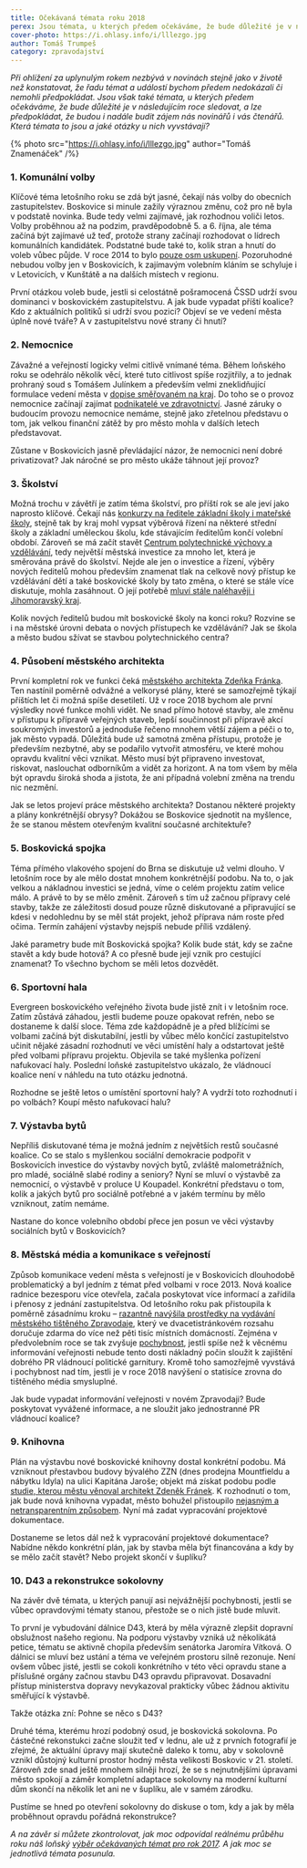 ```yaml
---
title: Očekávaná témata roku 2018
perex: Jsou témata, u kterých předem očekáváme, že bude důležité je v následujícím roce sledovat, a lze předpokládat, že budou i nadále budit zájem nás novinářů i vás čtenářů. Která témata to jsou a jaké otázky u nich vyvstávají?
cover-photo: https://i.ohlasy.info/i/lllezgo.jpg
author: Tomáš Trumpeš
category: zpravodajství
---
```


*Při ohlížení za uplynulým rokem nezbývá v novinách stejně jako v životě než konstatovat, že řadu témat a událostí bychom předem nedokázali či nemohli předpokládat. Jsou však také témata, u kterých předem očekáváme, že bude důležité je v následujícím roce sledovat, a lze předpokládat, že budou i nadále budit zájem nás novinářů i vás čtenářů. Která témata to jsou a jaké otázky u nich vyvstávají?*

{% photo src="https://i.ohlasy.info/i/lllezgo.jpg" author="Tomáš Znamenáček" /%}

### 1. Komunální volby

Klíčové téma letošního roku se zdá být jasné, čekají nás volby do obecních zastupitelstev. Boskovice si minule zažily výraznou změnu, což pro ně byla v podstatě novinka. Bude tedy velmi zajímavé, jak rozhodnou voliči letos. Volby proběhnou až na podzim, pravděpodobně 5. a 6. října, ale téma začíná být zajímavé už teď, protože strany začínají rozhodovat o lídrech komunálních kandidátek. Podstatné bude také to, kolik stran a hnutí do voleb vůbec půjde. V roce 2014 to bylo [pouze osm uskupení](https://volby.cz/pls/kv2014/kv1111?xjazyk=CZ&xid=1&xdz=2&xnumnuts=6201&xobec=581372&xstat=0&xvyber=0). Pozoruhodné nebudou volby jen v Boskovicích, k zajímavým volebním kláním se schyluje i v Letovicích, v Kunštátě a na dalších místech v regionu.

První otázkou voleb bude, jestli si celostátně pošramocená ČSSD udrží svou dominanci v boskovickém zastupitelstvu. A jak bude vypadat příští koalice? Kdo z aktuálních politiků si udrží svou pozici? Objeví se ve vedení města úplně nové tváře? A v zastupitelstvu nové strany či hnutí?

### 2. Nemocnice

Závažné a veřejností logicky velmi citlivě vnímané téma. Během loňského roku se odehrálo několik věcí, které tuto citlivost spíše rozjitřily, a to jednak prohraný soud s Tomášem Julínkem a především velmi zneklidňující formulace vedení města v [dopise směřovaném na kraj](http://www.ohlasy.info/clanky/2017/10/prevod-nemocnice.html). Do toho se o provoz nemocnice začínají zajímat [podnikatelé ve zdravotnictví](http://www.ohlasy.info/clanky/2017/12/nemocnice-agel.html). Jasné záruky o budoucím provozu nemocnice nemáme, stejně jako zřetelnou představu o tom, jak velkou finanční zátěž by pro město mohla v dalších letech představovat.

Zůstane v Boskovicích jasně převládající názor, že nemocnici není dobré privatizovat? Jak náročné se pro město ukáže táhnout její provoz?

### 3. Školství

Možná trochu v závětří je zatím téma školství, pro příští rok se ale jeví jako naprosto klíčové. Čekají nás [konkurzy na ředitele základní školy i mateřské školy](http://www.ohlasy.info/clanky/2017/02/sloucene-skoly.html), stejně tak by kraj mohl vypsat výběrová řízení na některé střední školy a základní uměleckou školu, kde stávajícím ředitelům končí volební období. Zároveň se má začít stavět [Centrum polytechnické výchovy a vzdělávání](http://www.ohlasy.info/clanky/2017/11/cpv-bude.html), tedy největší městská investice za mnoho let, která je směrována právě do školství. Nejde ale jen o investice a řízení, výběry nových ředitelů mohou především znamenat tlak na celkově nový přístup ke vzdělávání dětí a také boskovické školy by tato změna, o které se stále více diskutuje, mohla zasáhnout. O její potřebě [mluví stále naléhavěji i Jihomoravský kraj](http://www.eduin.cz/tiskove-zpravy/jihomoravsky-kraj-jako-prvni-region-v-cr-podporuje-zmenu-v-systemu-vzdelavani-reditelu-verejnych-skol/).

Kolik nových ředitelů budou mít boskovické školy na konci roku? Rozvine se i na městské úrovni debata o nových přístupech ke vzdělávání? Jak se škola a město budou sžívat se stavbou polytechnického centra?

### 4. Působení městského architekta

První kompletní rok ve funkci čeká [městského architekta Zdeňka Fránka](http://www.ohlasy.info/clanky/2017/10/rozhovor-franek.html). Ten nastínil poměrně odvážné a velkorysé plány, které se samozřejmě týkají příštích let či možná spíše desetiletí. Už v roce 2018 bychom ale první výsledky nové funkce mohli vidět. Ne snad přímo hotové stavby, ale změnu v přístupu k přípravě veřejných staveb, lepší součinnost při přípravě akcí soukromých investorů a jednoduše řečeno mnohem větší zájem a péči o to, jak město vypadá. Důležitá bude už samotná změna přístupu, protože je především nezbytné, aby se podařilo vytvořit atmosféru, ve které mohou opravdu kvalitní věci vznikat. Město musí být připraveno investovat, riskovat, naslouchat odborníkům a vidět za horizont. A na tom všem by měla být opravdu široká shoda a jistota, že ani případná volební změna na trendu nic nezmění.

Jak se letos projeví práce městského architekta? Dostanou některé projekty a plány konkrétnější obrysy? Dokážou se Boskovice sjednotit na myšlence, že se stanou městem otevřeným kvalitní současné architektuře?

### 5. Boskovická spojka

Téma přímého vlakového spojení do Brna se diskutuje už velmi dlouho. V letošním roce by ale mělo dostat mnohem konkrétnější podobu. Na to, o jak velkou a nákladnou investici se jedná, víme o celém projektu zatím velice málo. A právě to by se mělo změnit. Zároveň s tím už začnou přípravy celé stavby, takže ze záležitosti dosud pouze různě diskutované a připravující se kdesi v nedohlednu by se měl stát projekt, jehož příprava nám roste před očima. Termín zahájení výstavby nejspíš nebude příliš vzdálený.

Jaké parametry bude mít Boskovická spojka? Kolik bude stát, kdy se začne stavět a kdy bude hotová? A co přesně bude její vznik pro cestující znamenat? To všechno bychom se měli letos dozvědět.

### 6. Sportovní hala

Evergreen boskovického veřejného života bude jistě znít i v letošním roce. Zatím zůstává záhadou, jestli budeme pouze opakovat refrén, nebo se dostaneme k další sloce. Téma zde každopádně je a před blížícími se volbami začíná být diskutabilní, jestli by vůbec mělo končící zastupitelstvo učinit nějaké zásadní rozhodnutí ve věci umístění haly a odstartovat ještě před volbami přípravu projektu. Objevila se také myšlenka pořízení nafukovací haly. Poslední loňské zastupitelstvo ukázalo, že vládnoucí koalice není v náhledu na tuto otázku jednotná.

Rozhodne se ještě letos o umístění sportovní haly? A vydrží toto rozhodnutí i po volbách? Koupí město nafukovací halu? 

### 7. Výstavba bytů

Nepříliš diskutované téma je možná jedním z největších restů současné koalice. Co se stalo s myšlenkou sociální demokracie podpořit v Boskovicích investice do výstavby nových bytů, zvláště malometrážních, pro mladé, sociálně slabé rodiny a seniory? Nyní se mluví o výstavbě za nemocnicí, o výstavbě v proluce U Koupadel. Konkrétní představu o tom, kolik a jakých bytů pro sociálně potřebné a v jakém termínu by mělo vzniknout, zatím nemáme.

Nastane do konce volebního období přece jen posun ve věci výstavby sociálních bytů v Boskovicích?

### 8. Městská média a komunikace s veřejností

Způsob komunikace vedení města s veřejností je v Boskovicích dlouhodobě problematický a byl jedním z témat před volbami v roce 2013. Nová koalice radnice bezesporu více otevřela, začala poskytovat více informací a zařídila i přenosy z jednání zastupitelstva. Od letošního roku pak přistoupila k poměrně zásadnímu kroku – [razantně navýšila prostředky na vydávání městského tištěného Zpravodaje](http://www.ohlasy.info/clanky/2017/07/novy-zpravodaj.html), který ve dvacetistránkovém rozsahu doručuje zdarma do více než pěti tisíc místních domácností. Zejména v předvolebním roce se tak zvyšuje [pochybnost](http://www.ohlasy.info/clanky/2017/08/komentar-zpravodaj.html), jestli spíše než k věcnému informování veřejnosti nebude tento dosti nákladný počin sloužit k zajištění dobrého PR vládnoucí politické garnitury. Kromě toho samozřejmě vyvstává i pochybnost nad tím, jestli je v roce 2018 navýšení o statisíce zrovna do tištěného média smysluplné.

Jak bude vypadat informování veřejnosti v novém Zpravodaji? Bude poskytovat vyvážené informace, a ne sloužit jako jednostranné PR vládnoucí koalice?

### 9. Knihovna

Plán na výstavbu nové boskovické knihovny dostal konkrétní podobu. Má vzniknout přestavbou budovy bývalého ZZN (dnes prodejna Mountfieldu a nábytku Idyla) na ulici Kapitána Jaroše; objekt má získat podobu podle [studie, kterou městu věnoval architekt Zdeněk Fránek](http://www.ohlasy.info/clanky/2017/03/knihovna-zzn.html). K rozhodnutí o tom, jak bude nová knihovna vypadat, město bohužel přistoupilo [nejasným a netransparentním způsobem](http://www.ohlasy.info/clanky/2017/12/z-radnice.html). Nyní má zadat vypracování projektové dokumentace.

Dostaneme se letos dál než k vypracování projektové dokumentace? Nabídne někdo konkrétní plán, jak by stavba měla být financována a kdy by se mělo začít stavět? Nebo projekt skončí v šuplíku?

### 10. D43 a rekonstrukce sokolovny

Na závěr dvě témata, u kterých panují asi nejvážnější pochybnosti, jestli se vůbec opravdovými tématy stanou, přestože se o nich jistě bude mluvit.

To první je vybudování dálnice D43, která by měla výrazně zlepšit dopravní obslužnost našeho regionu. Na podporu výstavby vzniká už několikátá petice, tématu se aktivně chopila především senátorka Jaromíra Vítková. O dálnici se mluví bez ustání a téma ve veřejném prostoru silně rezonuje. Není ovšem vůbec jisté, jestli se cokoli konkrétního v této věci opravdu stane a příslušné orgány začnou stavbu D43 opravdu připravovat. Dosavadní přístup ministerstva dopravy nevykazoval prakticky vůbec žádnou aktivitu směřující k výstavbě.

Takže otázka zní: Pohne se něco s D43?

Druhé téma, kterému hrozí podobný osud, je boskovická sokolovna. Po částečné rekonstukci začne sloužit teď v lednu, ale už z prvních fotografií je zřejmé, že aktuální úpravy mají skutečně daleko k tomu, aby v sokolovně vznikl důstojný kulturní prostor hodný města velikosti Boskovic v 21. století. Zároveň zde snad ještě mnohem silněji hrozí, že se s nejnutnějšími úpravami město spokojí a záměr kompletní adaptace sokolovny na moderní kulturní dům skončí na několik let ani ne v šuplíku, ale v samém zárodku.

Pustíme se hned po otevření sokolovny do diskuse o tom, kdy a jak by měla proběhnout opravdu pořádná rekonstrukce?

*A na závěr si můžete zkontrolovat, jak moc odpovídal reálnému průběhu roku náš loňský [výběr očekávaných témat pro rok 2017](http://www.ohlasy.info/clanky/2017/01/letosni-temata.html). A jak moc se jednotlivá témata posunula.*
